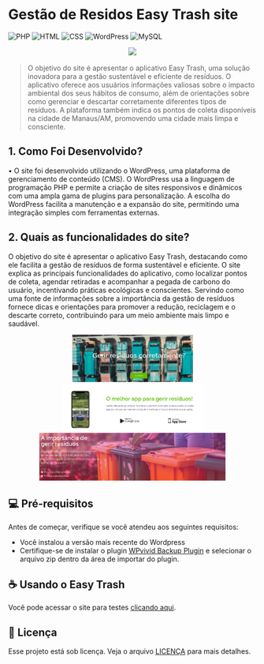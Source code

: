 #   Gestão de Residos Easy Trash site

![PHP](https://img.shields.io/badge/PHP-777BB4?style=for-the-badge&logo=php&logoColor=white)
![HTML](https://img.shields.io/badge/HTML5-E34F26?style=for-the-badge&logo=html5&logoColor=white)
![CSS](https://img.shields.io/badge/CSS3-1572B6?style=for-the-badge&logo=css3&logoColor=white)
![WordPress](https://img.shields.io/badge/WordPress-21759B?style=for-the-badge&logo=wordpress&logoColor=white)
![MySQL](https://img.shields.io/badge/MySQL-4479A1?style=for-the-badge&logo=mysql&logoColor=white)

<div align="center">
  <a href="https://easytrash.free.nf/?i=1">
        <img src="https://res.cloudinary.com/dkql5l71j/image/upload/v1737600201/logo_semfundo_ezsb8m.png" width="400"/>
    </a>
</div>

> O objetivo do site é apresentar o aplicativo Easy Trash, uma solução inovadora para a gestão sustentável e eficiente de resíduos. O aplicativo oferece aos usuários informações valiosas sobre o impacto ambiental dos seus hábitos de consumo, além de orientações sobre como gerenciar e descartar corretamente diferentes tipos de resíduos. A plataforma também indica os pontos de coleta disponíveis na cidade de Manaus/AM, promovendo uma cidade mais limpa e consciente.

## 1. Como Foi Desenvolvido?

•	O site foi desenvolvido utilizando o WordPress, uma plataforma de gerenciamento de conteúdo (CMS). O WordPress usa a linguagem de programação PHP e permite a criação de sites responsivos e dinâmicos com uma ampla gama de plugins para personalização. A escolha do WordPress facilita a manutenção e a expansão do site, permitindo uma integração simples com ferramentas externas.

## 2. Quais as funcionalidades do site?

O objetivo do site é apresentar o aplicativo Easy Trash, destacando como ele facilita a gestão de resíduos de forma sustentável e eficiente. O site explica as principais funcionalidades do aplicativo, como localizar pontos de coleta, agendar retiradas e acompanhar a pegada de carbono do usuário, incentivando práticas ecológicas e conscientes. Servindo como uma fonte de informações sobre a importância da gestão de resíduos fornece dicas e orientações para promover a redução, reciclagem e o descarte correto, contribuindo para um meio ambiente mais limpo e saudável.
<p align="center">
  <img src="images\principal.png" alt="Tela Inicial" width="245">
  <img src="images\melhor_app.png" alt="Melhor App" width="287">
  <img src="images\importancia.png" alt="Importancia" width="378">
</p>

## 💻 Pré-requisitos

Antes de começar, verifique se você atendeu aos seguintes requisitos:

- Você instalou a versão mais recente do Wordpress
- Certifique-se de instalar o plugin [WPvivid Backup Plugin](https://wordpress.org/plugins/wpvivid-backup-mainwp/) e selecionar o arquivo zip dentro da área de importar do plugin.

## ☕ Usando o Easy Trash

Você pode acessar o site para testes [clicando aqui](https://easytrash.free.nf/).

## 📝 Licença

Esse projeto está sob licença. Veja o arquivo [LICENÇA](LICENSE.md) para mais detalhes.

